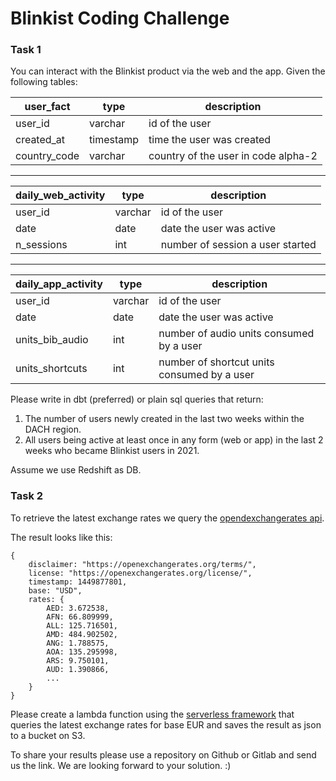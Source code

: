 # Blinkist Coding Challenge

### Task 1

You can interact with the Blinkist product via the web and the app. Given the following tables:

| user_fact    | type      | description                         |
|--------------|-----------|-------------------------------------|
| user_id      | varchar   | id of the user                      |
| created_at   | timestamp | time the user was created           |
| country_code | varchar   | country of the user in code alpha-2 |


---

| daily_web_activity | type    | description                      |
|--------------------|---------|----------------------------------|
| user_id            | varchar | id of the user                   |
| date               | date    | date the user was active         |
| n_sessions         | int     | number of session a user started |

---

| daily_app_activity | type    | description                                 |
|--------------------|---------|---------------------------------------------|
| user_id            | varchar | id of the user                              |
| date               | date    | date the user was active                    |
| units_bib_audio    | int     | number of audio units consumed by a user    |
| units_shortcuts    | int     | number of shortcut units consumed by a user |


Please write in dbt (preferred) or plain sql queries that return:
1. The number of users newly created in the last two weeks within the DACH region. 
2. All users being active at least once in any form (web or app) in the last 2 weeks who became Blinkist users in 2021.

Assume we use Redshift as DB.

### Task 2

To retrieve the latest exchange rates we query the [opendexchangerates api](https://docs.openexchangerates.org/docs/latest-json).  

The result looks like this:

```
{
    disclaimer: "https://openexchangerates.org/terms/",
    license: "https://openexchangerates.org/license/",
    timestamp: 1449877801,
    base: "USD",
    rates: {
        AED: 3.672538,
        AFN: 66.809999,
        ALL: 125.716501,
        AMD: 484.902502,
        ANG: 1.788575,
        AOA: 135.295998,
        ARS: 9.750101,
        AUD: 1.390866,
        ...
    }
}
```

Please create a lambda function using the [serverless framework](https://www.serverless.com/framework/docs/providers/aws/guide/functions) that queries the latest exchange rates for base EUR and saves the result as json to a bucket on S3.

To share your results please use a repository on Github or Gitlab and send us the link. We are looking forward to your solution. :)
